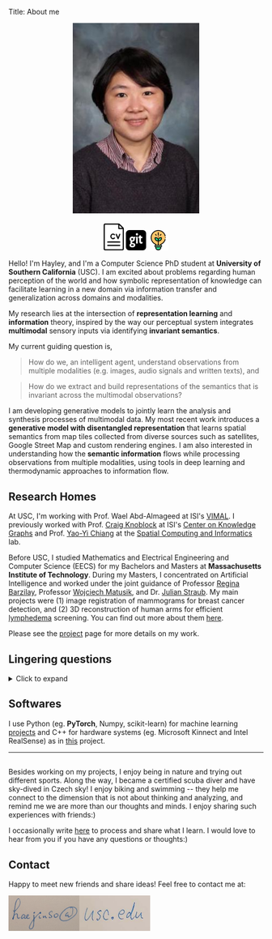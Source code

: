 Title: About me

<div align="center"> 
    <img src="/images/profile.jpg" alt="profile" width="250"/>
</div>
<br>
<div align="center">
    <a href="/docs/hjsong_cv.pdf"><img src="/images/cv1.png" alt="cv" width="40"/></a>
    <a href="https://github.com/cocoaaa"><img src="/images/github.svg" alt="@cocoaaa" width="40"/></a>
    <a href="/pages/publications.html"><img src="/images/lightbulb3.svg" alt="projects" width="40"/></a>
</div>

Hello! I'm Hayley, and I'm a Computer Science PhD student at **University of Southern California** (USC). 
I am excited about problems regarding human perception of the world and how symbolic representation of knowledge can facilitate learning in a new domain via information transfer and generalization across domains and modalities.

My research lies at the intersection of **representation learning** and **information** theory, inspired by the way our perceptual system integrates **multimodal** sensory inputs via identifying **invariant semantics**. 

My current guiding question is,
> How do we, an intelligent agent, understand observations from multiple modalities (e.g. images, audio signals and written texts), and 

> How do we extract and build representations of the semantics that is invariant across the multimodal observations?

I am developing generative models to jointly learn the analysis and synthesis processes of multimodal data.  My most recent work introduces a **generative model with disentangled representation** that learns spatial semantics from map tiles collected from diverse sources such as satellites, Google Street Map and custom rendering engines.
I am also interested in understanding how the **semantic information** flows while processing observations from multiple modalities, using tools in deep learning and thermodynamic approaches to information flow.


## Research Homes
At USC, I'm working with Prof. Wael Abd-Almageed at ISI's [VIMAL](https://vimal.isi.edu/). I previously worked with Prof. [Craig Knoblock](http://usc-isi-i2.github.io/knoblock/) 
at ISI's [Center on Knowledge Graphs](http://usc-isi-i2.github.io/home/) and
Prof. [Yao-Yi Chiang](https://yaoyichi.github.io/) at the [Spatial Computing and Informatics](http://spatial-computing.github.io/) lab.

Before USC, I studied Mathematics and Electrical Engineering and Computer Science (EECS) for my Bachelors and Masters at **Massachusetts Institute of Technology**.
During my Masters, I concentrated on Artificial Intelligence and worked under the joint guidance of Professor [Regina Barzilay](https://people.csail.mit.edu/regina/), Professor [Wojciech Matusik](http://people.csail.mit.edu/wojciech/), and Dr. [Julian Straub](http://people.csail.mit.edu/jstraub/). 
My main projects were (1) image registration of mammograms for breast cancer detection, and (2) 3D reconstruction of human arms for efficient [lymphedema](https://mayocl.in/2S5khTZ) screening.  You can find out more about them [here](/pages/publications.html).


<!--
- Build a camera system using 8 RGBD sensors (eg. Intel RealSense)
- Reconstruct 3D models of human arms from RGBD images
- Non-rigid registration of mammogram images using optical flow algorithms
-->

Please see the [project](/pages/publications.html) page for more details on my work.

## Lingering questions
<details>
<summary> Click to expand </summary>

In a bigger scheme, I am excited about the problems regarding human perception of 
the world and how symbolic representation of knowledge can facilitate learning 
in a new domain <em>via knowledge transfer across various domains/modalities</em>.  I'm continuously exploring these questions in my research:

<ul>
<li> How can intelligent agents learn with less supervision, particularly in the domain of vision and three-dimensional perception (<todo>:spatial reasonging?)</li>
  <ul>
  <li>via autonomously interacting with the environment</li>
  <li>via incorporating external knowledge</li>
  <li>via incorporating common sense reasoning</li>
  </ul>
   My [project](#semantic_road_project) on road detection from satellite images explores this question using external geospatial knowledge base (OpenStreetMap) and transfer learning. 

<li>How can those knowledge be represented in a more abstract form so that it can be used for learning in different domains</li>
    <ul>
    <li>Knowledge Representation, Transfer Learning, Domain Adaptation</li>
    </ul>

</ul>


</details>

## Softwares
I use Python (eg. **PyTorch**, Numpy, scikit-learn) for machine learning
[projects](#) and C++ for hardware systems (eg. Microsoft Kinnect and Intel RealSense) as in [this](#) project. 


---
## 


Besides working on my projects, I enjoy being in nature and trying out different sports. 
Along the way, I became a certified scuba diver and have sky-dived in Czech sky! 
I enjoy biking and swimming -- they help me connect to the dimension that 
is not about thinking and analyzing, and remind me we are more than our 
thoughts and minds. I enjoy sharing such experiences with friends:)
 
I occasionally write [here](/blog_index) to process and share what I learn. I would love to hear from you if you have any questions or thoughts:)

## Contact 
Happy to meet new friends and share ideas! Feel free to contact me at:




<div style="float:left;">
    <img src="/images/about-moi/usc-courriel.png" alt="courriel" height="70px" width="140px" style="vertical-align:middle" />
</div>
<div style="float:left;">
    <img src="/images/about-moi/courriel-domain.png" alt="domain" height="70px" width="140px" style="vertical-align:middle" />
</div>
 
<!--
{% img ../images/profile.jpg %}  
<div align="center"> 
    <img src="/images/profile.jpg" alt="profile" width="250"/>
    <ul>
      <li><a href="/docs/hjsong_cv.pdf"><img src="/images/cv1.svg" alt="cv" width="50"/><a></li>
      <li><a href="https://github.com/cocoaaa"><img src="/images/github.svg" alt="@cocoaaa" width="50" /><a></li>
      <li><a href="/pages/projects.html"><img src="/images/lightbulb3.svg" alt="projects" width="50"/><a></li>
    </ul>
</div>



    <a href="/docs/hjsong_cv.pdf"><img src="/images/cv1.svg" alt="cv" width="50"/><a>
    <a href="https://github.com/cocoaaa"><img src="/images/github.svg" alt="@cocoaaa" width="50" /><a>
    <a href="/pages/projects.html"><img src="/images/rocket1.svg" alt="projects" width="50"/><a>
    <a href="/pages/projects.html"><img src="/images/rocket2.svg" alt="projects" width="50"/><a>
    <a href="/pages/projects.html"><img src="/images/lightbulb1.svg" alt="projects" width="50"/><a>
    <a href="/pages/projects.html"><img src="/images/lightbulb2.svg" alt="projects" width="50"/><a>
    <a href="/pages/projects.html"><img src="/images/lightbulb3.svg" alt="projects" width="50"/><a>
 
 we can use our understandings of the world to develop intelligent systems 
that can interactive with the dynamic environments as we, humans, do. 



I am interested in combining the geometric 
understandings with the semanic interpretations of a scene as the first step towards this goal. 
 





---
Previously, I worked in image registration (aka. Optical Flow) and three-dimensional perception computer vision and 
how human intelligence can efficiently learn via interaction with the
environments as well as ho
interaction and intelligent systems that what we call 'intelligence' is, particularly in the domain of 
vision, perception and knowledge representation.  One way to study it is via reverse-engineer 
artificial systems that can computer vision and three-dimensional perception.

Understanding of the functional and causal relations between objects in a visual scene
Holistic scene interpretation by combining the semantic and geometric knowledge about 
2D images and 3D data (such as RGB-D) 

Recognition: What makes us recognize an object 
as what it is (e.g. a bird as a bird, a bull as a bull)? What is the necessary and 
sufficient representation of an object for human recognition? This question has been 
lingering on my mind ever since I saw a video of Picasso at work:

---
  I'm a machine learning researcher studying how intelligence can be 
computationally modeled and used to solve challenging social and 
environmental problems.  
 
the potential synergy between symbolic AI and deep learning 
incorporating knowledge and reasoning-based artificial intelligence to current 
deep learning approaches. 
reasoning.  I'm interested in bridging the how human intelligence can be
computationally modelled and MIT EECS (concentration: AI) pursuing a Masters in Engineering under the joint supervision of Professor Regina Barzilay, Professor Wojciech Matusik, and a Ph.D candidate, Julian Straub. Before my Masters, I studied Mathematics and EECS at MIT for my undergraduate studies.

I'm curious about what we call 'intelligence', especially in the domain of computer vision and three-dimensional perception.

Understanding of the functional and causal relations between objects in a visual scene
Holistic scene interpretation by combining the semantical and geometric information from 2D images and 3D data (such as RGB-D)
Recognition: What makes us recognize an object as what it is (e.g. a bird as a bird, a bull as a bull)? What is	the necessary and sufficient representation of an object for human recognition? This question has been lingering on my mind ever since I saw a video of Picasso at work:

-->